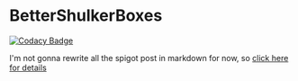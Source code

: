 # BetterShulkerBoxes

[![Codacy Badge](https://api.codacy.com/project/badge/Grade/eda4e4f3b90a499fb62acba59303326c)](https://app.codacy.com/manual/lMartin3/BetterShulkerBoxes?utm_source=github.com&utm_medium=referral&utm_content=lMartin3/BetterShulkerBoxes&utm_campaign=Badge_Grade_Dashboard)

I'm not gonna rewrite all the spigot post in markdown for now, so [click here for details](https://www.spigotmc.org/resources/bsb-better-shulker-boxes.58837)
